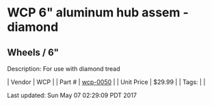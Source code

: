 # WCP 6" aluminum hub assem - diamond
## Wheels / 6"
Description: 	For use with diamond tread 

| Vendor | WCP | 
| Part # | [wcp-0050](http://www.wcproducts.net/pneumatic-wheels) | 
| Unit Price | $29.99 | 
| Tags: |  | 

Last updated: Sun May 07 02:29:09 PDT 2017